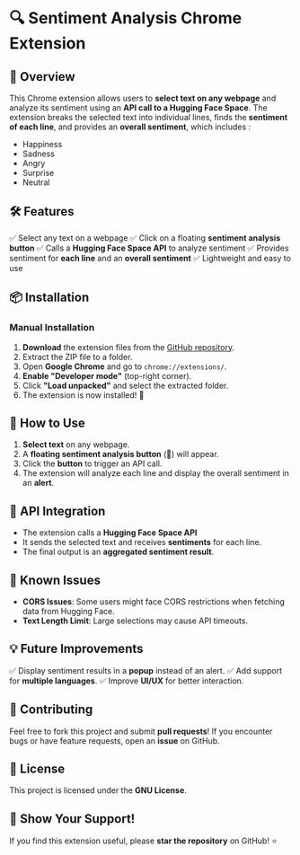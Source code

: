 # 🔍 Sentiment Analysis Chrome Extension

## 🚀 Overview
This Chrome extension allows users to **select text on any webpage** and analyze its sentiment using an **API call to a Hugging Face Space**. The extension breaks the selected text into individual lines, finds the **sentiment of each line**, and provides an **overall sentiment**, which includes :
- Happiness
- Sadness
- Angry
- Surprise
- Neutral

## 🛠 Features
✅ Select any text on a webpage
✅ Click on a floating **sentiment analysis button**
✅ Calls a **Hugging Face Space API** to analyze sentiment
✅ Provides sentiment for **each line** and an **overall sentiment**
✅ Lightweight and easy to use

## 📦 Installation
### **Manual Installation**
1. **Download** the extension files from the [GitHub repository](https://github.com/vansh-9878/SentimentAnalyser).
2. Extract the ZIP file to a folder.
3. Open **Google Chrome** and go to `chrome://extensions/`.
4. **Enable "Developer mode"** (top-right corner).
5. Click **"Load unpacked"** and select the extracted folder.
6. The extension is now installed! 🎉

## 🔧 How to Use
1. **Select text** on any webpage.
2. A **floating sentiment analysis button** (🔎) will appear.
3. Click the **button** to trigger an API call.
4. The extension will analyze each line and display the overall sentiment in an **alert**.

## 📡 API Integration
- The extension calls a **Hugging Face Space API**
- It sends the selected text and receives **sentiments** for each line.
- The final output is an **aggregated sentiment result**.

## 🛑 Known Issues
- **CORS Issues**: Some users might face CORS restrictions when fetching data from Hugging Face.
- **Text Length Limit**: Large selections may cause API timeouts.

## 💡 Future Improvements
✅ Display sentiment results in a **popup** instead of an alert.
✅ Add support for **multiple languages**.
✅ Improve **UI/UX** for better interaction.

## 🤝 Contributing
Feel free to fork this project and submit **pull requests**! If you encounter bugs or have feature requests, open an **issue** on GitHub.

## 📜 License
This project is licensed under the **GNU License**.

## 🌟 Show Your Support!
If you find this extension useful, please **star the repository** on GitHub! ⭐

